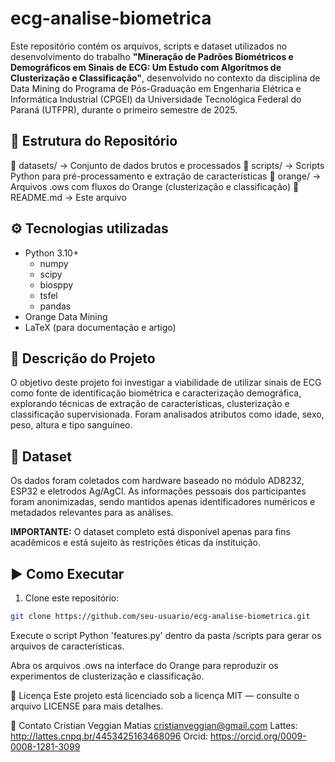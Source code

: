 # ecg-analise-biometrica

Este repositório contém os arquivos, scripts e dataset utilizados no desenvolvimento do trabalho **"Mineração de Padrões Biométricos e Demográficos em Sinais de ECG: Um Estudo com Algoritmos de Clusterização e Classificação"**, desenvolvido no contexto da disciplina de Data Mining do Programa de Pós-Graduação em Engenharia Elétrica e Informática Industrial (CPGEI) da Universidade Tecnológica Federal do Paraná (UTFPR), durante o primeiro semestre de 2025.

## 📂 Estrutura do Repositório

📁 datasets/ → Conjunto de dados brutos e processados
📁 scripts/ → Scripts Python para pré-processamento e extração de características
📁 orange/ → Arquivos .ows com fluxos do Orange (clusterização e classificação)
📄 README.md → Este arquivo

## ⚙️ Tecnologias utilizadas

- Python 3.10+
  - numpy
  - scipy
  - biosppy
  - tsfel
  - pandas
- Orange Data Mining
- LaTeX (para documentação e artigo)

## 📑 Descrição do Projeto

O objetivo deste projeto foi investigar a viabilidade de utilizar sinais de ECG como fonte de identificação biométrica e caracterização demográfica, explorando técnicas de extração de características, clusterização e classificação supervisionada. Foram analisados atributos como idade, sexo, peso, altura e tipo sanguíneo.

## 📁 Dataset

Os dados foram coletados com hardware baseado no módulo AD8232, ESP32 e eletrodos Ag/AgCl. As informações pessoais dos participantes foram anonimizadas, sendo mantidos apenas identificadores numéricos e metadados relevantes para as análises.

**IMPORTANTE:** O dataset completo está disponível apenas para fins acadêmicos e está sujeito às restrições éticas da instituição.

## ▶️ Como Executar

1. Clone este repositório:
```bash
git clone https://github.com/seu-usuario/ecg-analise-biometrica.git
```

Execute o script Python 'features.py' dentro da pasta /scripts para gerar os arquivos de características.

Abra os arquivos .ows na interface do Orange para reproduzir os experimentos de clusterização e classificação.

📜 Licença
Este projeto está licenciado sob a licença MIT — consulte o arquivo LICENSE para mais detalhes.

📧 Contato
Cristian Veggian Matias
cristianveggian@gmail.com
Lattes: http://lattes.cnpq.br/4453425163468096
Orcid: https://orcid.org/0009-0008-1281-3099
